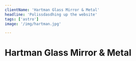 ```yaml
---
clientName: 'Hartman Glass Mirror & Metal'
headline: 'Polissdasdhing up the website'
tags: ['astro']
image: '/img/hartman.jpg'

---
```


# Hartman Glass Mirror & Metal
